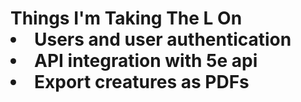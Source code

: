 <h1> Things I'm Taking The L On </1h>
<body>
<li> Users and user authentication </li>
<li>API integration with 5e api</li>
<li>Export creatures as PDFs</li>
</body>
